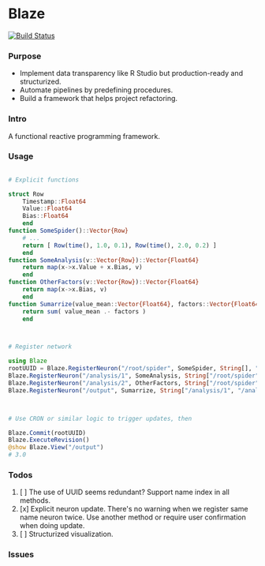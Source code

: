 # Blaze

[![Build Status](https://github.com/Cyvadra/Blaze.jl/actions/workflows/CI.yml/badge.svg?branch=main)](https://github.com/Cyvadra/Blaze.jl/actions/workflows/CI.yml?query=branch%3Amain)

### Purpose
- Implement data transparency like R Studio but production-ready and structurized.
- Automate pipelines by predefining procedures.
- Build a framework that helps project refactoring.


### Intro
A functional reactive programming framework.


### Usage
```julia

# Explicit functions

struct Row
	Timestamp::Float64
	Value::Float64
	Bias::Float64
	end
function SomeSpider()::Vector{Row}
	# ...
	return [ Row(time(), 1.0, 0.1), Row(time(), 2.0, 0.2) ]
	end
function SomeAnalysis(v::Vector{Row})::Vector{Float64}
	return map(x->x.Value + x.Bias, v)
	end
function OtherFactors(v::Vector{Row})::Vector{Float64}
	return map(x->x.Bias, v)
	end
function Sumarrize(value_mean::Vector{Float64}, factors::Vector{Float64})::Float64
	return sum( value_mean .- factors )
	end



# Register network

using Blaze
rootUUID = Blaze.RegisterNeuron("/root/spider", SomeSpider, String[], "since SomeSpider doesn't take any params, use an empty array as its input.")
Blaze.RegisterNeuron("/analysis/1", SomeAnalysis, String["/root/spider"], "path names are user-defined,")
Blaze.RegisterNeuron("/analysis/2", OtherFactors, String["/root/spider"], "as long as you quote it correctly")
Blaze.RegisterNeuron("/output", Sumarrize, String["/analysis/1", "/analysis/2"], "pass input names in order")



# Use CRON or similar logic to trigger updates, then

Blaze.Commit(rootUUID)
Blaze.ExecuteRevision()
@show Blaze.View("/output")
# 3.0


```


### Todos
1. [ ] The use of UUID seems redundant? Support name index in all methods.
1. [x] Explicit neuron update. There's no warning when we register same name neuron twice. Use another method or require user confirmation when doing update.
1. [ ] Structurized visualization.


### Issues


